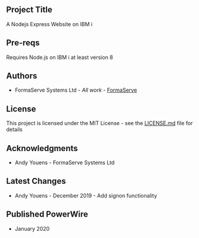 ## Project Title

A Nodejs Express Website on IBM i

## Pre-reqs

Requires Node.js on IBM i at least version 8

## Authors

* FormaServe Systems Ltd - *All work* - [FormaServe](https://www.formaserve.co.uk)

## License

This project is licensed under the MIT License - see the [LICENSE.md](LICENSE.md) file for details

## Acknowledgments

* Andy Youens - FormaServe Systems Ltd

## Latest Changes

* Andy Youens - December 2019 - Add signon functionality

## Published PowerWire

*  January 2020
